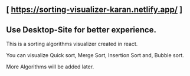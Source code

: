 
[ https://sorting-visualizer-karan.netlify.app/ ]
------------------------
Use Desktop-Site for better experience.
----------------------------------------------------------------------------

This is a sorting algorithms visualizer created in react.

You can visualize Quick sort, Merge Sort, Insertion Sort and, Bubble sort. 

More Algorithms will be added later.
